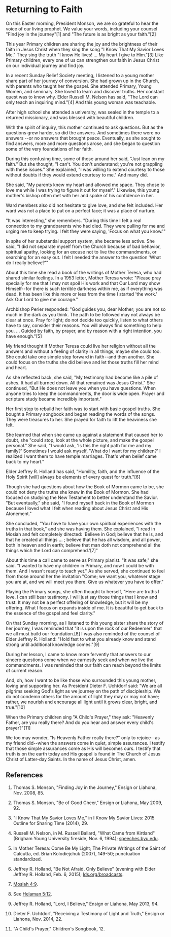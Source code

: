 # Returning to Faith

On this Easter morning, President Monson, we are so grateful to hear the voice
of our living prophet. We value your words, including your counsel "Find joy
in the journey"[1] and "The future is as bright as your faith."[2]

This year Primary children are sharing the joy and the brightness of their
faith in Jesus Christ when they sing the song "I Know That My Savior Loves
Me." They sing the truth "I know He lives! ... My heart I give to Him."[3]
Like Primary children, every one of us can strengthen our faith in Jesus
Christ on our individual journey and find joy.

In a recent Sunday Relief Society meeting, I listened to a young mother share
part of her journey of conversion. She had grown up in the Church, with
parents who taught her the gospel. She attended Primary, Young Women, and
seminary. She loved to learn and discover truths. Her constant quest was to
know why. Elder Russell M. Nelson has said, "The Lord can only teach an
inquiring mind."[4] And this young woman was teachable.

After high school she attended a university, was sealed in the temple to a
returned missionary, and was blessed with beautiful children.

With the spirit of inquiry, this mother continued to ask questions. But as the
questions grew harder, so did the answers. And sometimes there were no answers
--or no answers that brought peace. Eventually, as she sought to find answers,
more and more questions arose, and she began to question some of the very
foundations of her faith.

During this confusing time, some of those around her said, "Just lean on my
faith." But she thought, "I can't. You don't understand; you're not grappling
with these issues." She explained, "I was willing to extend courtesy to those
without doubts if they would extend courtesy to me." And many did.

She said, "My parents knew my heart and allowed me space. They chose to love
me while I was trying to figure it out for myself." Likewise, this young
mother's bishop often met with her and spoke of his confidence in her.

Ward members also did not hesitate to give love, and she felt included. Her
ward was not a place to put on a perfect face; it was a place of nurture.

"It was interesting," she remembers. "During this time I felt a real
connection to my grandparents who had died. They were pulling for me and
urging me to keep trying. I felt they were saying, 'Focus on what you know.'"

In spite of her substantial support system, she became less active. She said,
"I did not separate myself from the Church because of bad behavior, spiritual
apathy, looking for an excuse not to live the commandments, or searching for
an easy out. I felt I needed the answer to the question 'What do I really
believe?'"

About this time she read a book of the writings of Mother Teresa, who had
shared similar feelings. In a 1953 letter, Mother Teresa wrote: "Please pray
specially for me that I may not spoil His work and that Our Lord may show
Himself--for there is such terrible darkness within me, as if everything was
dead. It has been like this more or less from the time I started 'the work.'
Ask Our Lord to give me courage."

Archbishop Perier responded: "God guides you, dear Mother; you are not so much
in the dark as you think. The path to be followed may not always be clear at
once. Pray for light; do not decide too quickly, listen to what others have to
say, consider their reasons. You will always find something to help you. ...
Guided by faith, by prayer, and by reason with a right intention, you have
enough."[5]

My friend thought if Mother Teresa could live her religion without all the
answers and without a feeling of clarity in all things, maybe she could too.
She could take one simple step forward in faith--and then another. She could
focus on the truths she did believe and let those truths fill her mind and
heart.

As she reflected back, she said, "My testimony had become like a pile of
ashes. It had all burned down. All that remained was Jesus Christ." She
continued, "But He does not leave you when you have questions. When anyone
tries to keep the commandments, the door is wide open. Prayer and scripture
study became incredibly important."

Her first step to rebuild her faith was to start with basic gospel truths. She
bought a Primary songbook and began reading the words of the songs. They were
treasures to her. She prayed for faith to lift the heaviness she felt.

She learned that when she came up against a statement that caused her to
doubt, she "could stop, look at the whole picture, and make the gospel
personal." She said, "I would ask, 'Is this the right path for me and my
family?' Sometimes I would ask myself, 'What do I want for my children?' I
realized I want them to have temple marriages. That's when belief came back to
my heart."

Elder Jeffrey R. Holland has said, "Humility, faith, and the influence of the
Holy Spirit [will] always be elements of every quest for truth."[6]

Though she had questions about how the Book of Mormon came to be, she could
not deny the truths she knew in the Book of Mormon. She had focused on
studying the New Testament to better understand the Savior. "But eventually,"
she said, "I found myself back in the Book of Mormon because I loved what I
felt when reading about Jesus Christ and His Atonement."

She concluded, "You have to have your own spiritual experiences with the
truths in that book," and she was having them. She explained, "I read in
Mosiah and felt completely directed: 'Believe in God; believe that he is, and
that he created all things ... ; believe that he has all wisdom, and all power,
both in heaven and in earth; believe that man doth not comprehend all the
things which the Lord can comprehend.'[7]"

About this time a call came to serve as Primary pianist. "It was safe," she
said. "I wanted to have my children in Primary, and now I could be with them.
And I wasn't ready to teach yet." As she served, she continued to feel from
those around her the invitation "Come; we want you, whatever stage you are at,
and we will meet you there. Give us whatever you have to offer."

Playing the Primary songs, she often thought to herself, "Here are truths I
love. I can still bear testimony. I will just say those things that I know and
trust. It may not be a perfect offering of knowledge, but it will be my
offering. What I focus on expands inside of me. It is beautiful to get back to
the essence of the gospel and feel clarity."

On that Sunday morning, as I listened to this young sister share the story of
her journey, I was reminded that "it is upon the rock of our Redeemer" that we
all must build our foundation.[8] I was also reminded of the counsel of Elder
Jeffrey R. Holland: "Hold fast to what you already know and stand strong until
additional knowledge comes."[9]

During her lesson, I came to know more fervently that answers to our sincere
questions come when we earnestly seek and when we live the commandments. I was
reminded that our faith can reach beyond the limits of current reason.

And, oh, how I want to be like those who surrounded this young mother, loving
and supporting her. As President Dieter F. Uchtdorf said: "We are all pilgrims
seeking God's light as we journey on the path of discipleship. We do not
condemn others for the amount of light they may or may not have; rather, we
nourish and encourage all light until it grows clear, bright, and true."[10]

When the Primary children sing "A Child's Prayer," they ask: "Heavenly Father,
are you really there? And do you hear and answer every child's prayer?"[11]

We too may wonder, "Is Heavenly Father really there?" only to rejoice--as my
friend did--when the answers come in quiet, simple assurances. I testify that
those simple assurances come as His will becomes ours. I testify that truth is
on the earth today and His gospel is found in The Church of Jesus Christ of
Latter-day Saints. In the name of Jesus Christ, amen.

## References

  1.  Thomas S. Monson, "Finding Joy in the Journey," Ensign or Liahona, Nov. 2008, 85.

  2.  Thomas S. Monson, "Be of Good Cheer," Ensign or Liahona, May 2009, 92.

  3.  "I Know That My Savior Loves Me," in I Know My Savior Lives: 2015 Outline for Sharing Time (2014), 29.

  4.  Russell M. Nelson, in M. Russell Ballard, "What Came from Kirtland" (Brigham Young University fireside, Nov. 6, 1994); [speeches.byu.edu](https://speeches.byu.edu/talks/m-russell-ballard_came-kirtland/).

  5.  In Mother Teresa: Come Be My Light; The Private Writings of the Saint of Calcutta, ed. Brian Kolodiejchuk (2007), 149-50; punctuation standardized.

  6.  Jeffrey R. Holland, "Be Not Afraid, Only Believe" (evening with Elder Jeffrey R. Holland, Feb. 6, 2015); [lds.org/broadcasts](https://www.lds.org/broadcasts/article/evening-with-a-general-authority/2015/02/helping-with-the-real-issues?lang=eng).

  7.  [Mosiah 4:9](https://www.lds.org/scriptures/bofm/mosiah/4.9?lang=eng#8).

  8.  See [Helaman 5:12](https://www.lds.org/scriptures/bofm/hel/5.12?lang=eng#11).

  9.  Jeffrey R. Holland, "Lord, I Believe," Ensign or Liahona, May 2013, 94.

  10.  Dieter F. Uchtdorf, "Receiving a Testimony of Light and Truth," Ensign or Liahona, Nov. 2014, 22.

  11.  "A Child's Prayer," Children's Songbook, 12.

